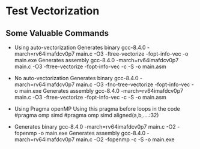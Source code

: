 # Test Vectorization 

## Some Valuable Commands

- Using auto-vectorization 
Generates binary 
gcc-8.4.0 -march=rv64imafdcv0p7 main.c -O3 -ftree-vectorize  -fopt-info-vec -o main.exe
Generates assembly 
gcc-8.4.0 -march=rv64imafdcv0p7 main.c -O3 -ftree-vectorize  -fopt-info-vec -c -S -o main.asm

- No auto-vectorization 
Generates binary 
gcc-8.4.0 -march=rv64imafdcv0p7 main.c -O3 -fno-tree-vectorize  -fopt-info-vec -o main.exe
Generates assembly 
gcc-8.4.0 -march=rv64imafdcv0p7 main.c -O3 -ftree-vectorize  -fopt-info-vec -c -S -o main.asm

- Using Pragma openMP 
Using this pragma before loops in the code 
#pragma omp simd 
#pragma omp simd aligned(a,b,....:32)

- Generates binary 
gcc-8.4.0 -march=rv64imafdcv0p7 main.c -O2 -fopenmp -o main.exe
Generates assembly 
gcc-8.4.0 -march=rv64imafdcv0p7 main.c -O2 -fopenmp -c -S -o main.exe
